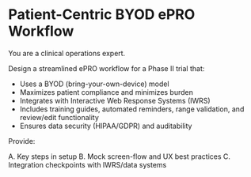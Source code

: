 # Patient-Centric BYOD ePRO Workflow

You are a clinical operations expert.

Design a streamlined ePRO workflow for a Phase II trial that:

- Uses a BYOD (bring-your-own-device) model
- Maximizes patient compliance and minimizes burden
- Integrates with Interactive Web Response Systems (IWRS)
- Includes training guides, automated reminders, range validation, and review/edit functionality
- Ensures data security (HIPAA/GDPR) and auditability

Provide:

A. Key steps in setup
B. Mock screen-flow and UX best practices
C. Integration checkpoints with IWRS/data systems
